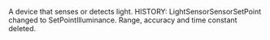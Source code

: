 ﻿A device that senses or detects light. HISTORY: LightSensorSensorSetPoint changed to SetPointIlluminance. Range, accuracy and time constant deleted.
